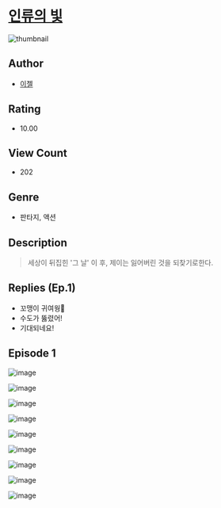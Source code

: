 # [인류의 빛](https://comic.naver.com/challenge/list?titleId=810459)
![thumbnail](https://image-comic.pstatic.net/user_contents_data/challenge_comic/2023/05/23/233373/upload_7364285028431704625_480x623.jpeg)

## Author
- [이젤](https://comic.naver.com/artistTitle?id=233373)

## Rating
- 10.00

## View Count
- 202

## Genre
- 판타지, 액션

## Description
> 세상이 뒤집힌 '그 날' 이 후, 제이는 잃어버린 것을 되찾기로한다.

## Replies (Ep.1)
- 꼬맹이 귀여웡🙂
- 수도가 뚫렸어!
- 기대되네요!

## Episode 1
![image](https://image-comic.pstatic.net/user_contents_data/challenge_comic/2023/05/23/233373/upload_7293354438003614053.jpeg)

![image](https://image-comic.pstatic.net/user_contents_data/challenge_comic/2023/05/23/233373/upload_3774405931265439330.jpeg)

![image](https://image-comic.pstatic.net/user_contents_data/challenge_comic/2023/05/23/233373/upload_3691043382045718329.jpeg)

![image](https://image-comic.pstatic.net/user_contents_data/challenge_comic/2023/05/23/233373/upload_3905009245982307376.jpeg)

![image](https://image-comic.pstatic.net/user_contents_data/challenge_comic/2023/05/23/233373/upload_7365410929023136353.jpeg)

![image](https://image-comic.pstatic.net/user_contents_data/challenge_comic/2023/05/23/233373/upload_7004332387830149430.jpeg)

![image](https://image-comic.pstatic.net/user_contents_data/challenge_comic/2023/05/23/233373/upload_3906933391361127782.jpeg)

![image](https://image-comic.pstatic.net/user_contents_data/challenge_comic/2023/05/23/233373/upload_3978196025493186145.jpeg)

![image](https://image-comic.pstatic.net/user_contents_data/challenge_comic/2023/05/23/233373/upload_7220168715024032817.jpeg)
